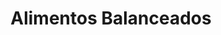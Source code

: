 ---
title: "Alimentos Balanceados"
url: /trujillo/alimentos-balanceados-12-de-noviembre/
shop: reparación de automóviles
---
